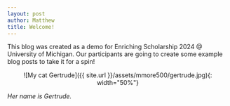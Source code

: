 ```yaml
---
layout: post
author: Matthew
title: Welcome!
---
```


This blog was created as a demo for Enriching Scholarship 2024 @ University of Michigan.
Our participants are going to create some example blog posts to take it for a spin!

<p align="center">
![My cat Gertrude]({{ site.url }}/assets/mmore500/gertrude.jpg){: width="50%"}
</p>

*Her name is Gertrude.*
